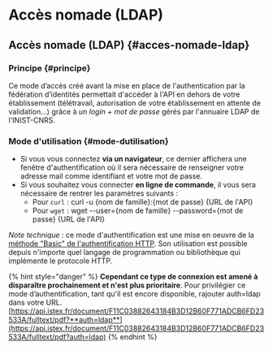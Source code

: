 # Accès nomade \(LDAP\)

## Accès nomade \(LDAP\) {#acces-nomade-ldap}

### Principe {#principe}

Ce mode d’accès créé avant la mise en place de l'authentication par la fédération d’identités permettait d'accéder à l'API en dehors de votre établissement \(télétravail, autorisation de votre établissement en attente de validation...\) grâce à _un login + mot de passe_ gérés par l'annuaire LDAP de l'INIST-CNRS.

### Mode d'utilisation {#mode-dutilisation}

* Si vous vous connectez **via un navigateur**, ce dernier affichera une fenêtre d'authentification où il sera nécessaire de renseigner votre adresse mail comme identifiant et votre mot de passe.
* Si vous souhaitez vous connecter **en ligne de commande**, il vous sera nécessaire de rentrer les paramètres suivants :
  * Pour `curl` : curl -u {nom de famille}:{mot de passe} {URL de l'API}
  * Pour `wget` : wget --user={nom de famille} --password={mot de passe} {URL de l'API}

_Note technique_ : ce mode d'authentification est une mise en oeuvre de la [méthode "Basic" de l'authentification HTTP](https://fr.wikipedia.org/wiki/Authentification_HTTP#M.C3.A9thode_.C2.AB_Basic_.C2.BB). Son utilisation est possible depuis n'importe quel langage de programmation ou bibliothèque qui implémente le protocole HTTP.

{% hint style="danger" %}
**Cependant ce type de connexion est amené à disparaître prochainement et n'est plus prioritaire**. Pour privilégier ce mode d’authentification, tant qu'il est encore disponible, rajouter auth=ldap dans votre URL. [https://api.istex.fr/document/F11C03882643184B3D12B60F771ADCB6FD23533A/fulltext/pdf?**auth=ldap**](https://api.istex.fr/document/F11C03882643184B3D12B60F771ADCB6FD23533A/fulltext/pdf?auth=ldap)
{% endhint %}




